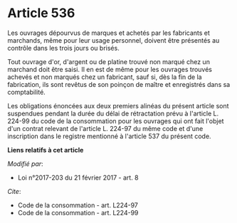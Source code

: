 # Article 536

Les ouvrages dépourvus de marques et achetés par les fabricants et marchands, même pour leur usage personnel, doivent être
présentés au contrôle dans les trois jours ou brisés. 

Tout ouvrage d'or, d'argent ou de platine trouvé non marqué chez un marchand doit être saisi. Il en est de même pour les
ouvrages trouvés achevés et non marqués chez un fabricant, sauf si, dès la fin de la fabrication, ils sont revêtus de son
poinçon de maître et enregistrés dans sa comptabilité. 

Les obligations énoncées aux deux premiers alinéas du présent article sont suspendues pendant la durée du délai de
rétractation prévu à l'article L. 224-99 du code de la consommation pour les ouvrages qui ont fait l'objet d'un contrat
relevant de l'article L. 224-97 du même code et d'une inscription dans le registre mentionné à l'article 537 du présent code.

**Liens relatifs à cet article**

_Modifié par_:

  - Loi n°2017-203 du 21 février 2017 - art. 8

_Cite_:

  - Code de la consommation - art. L224-97
  - Code de la consommation - art. L224-99
